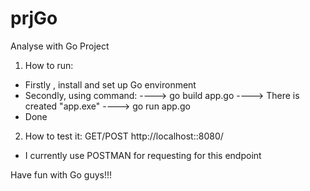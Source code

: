 # prjGo
Analyse with Go Project

1. How to run:
- Firstly , install and set up Go environment
- Secondly, using command: 
       ----> go build app.go        ----> There is created "app.exe"        ----> go run app.go 
- Done
2. How to test it:
GET/POST http://localhost::8080/
- I currently use POSTMAN for requesting for this endpoint

Have fun with Go guys!!!
